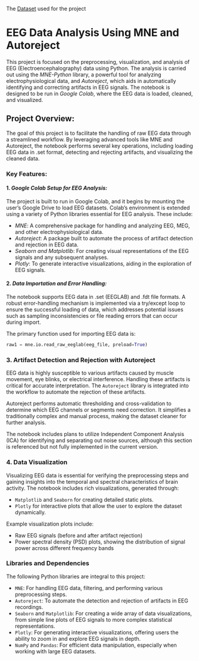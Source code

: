 The [Dataset](doi.org/10.3389/fnhum.2024.1304311) used for the project

# EEG Data Analysis Using MNE and Autoreject

This project is focused on the preprocessing, visualization, and analysis of EEG (Electroencephalography) data using Python. The analysis is carried out using the *MNE-Python* library, a powerful tool for analyzing electrophysiological data, and *Autoreject*, which aids in automatically identifying and correcting artifacts in EEG signals. The notebook is designed to be run in *Google Colab*, where the EEG data is loaded, cleaned, and visualized.

## Project Overview:
The goal of this project is to facilitate the handling of raw EEG data through a streamlined workflow. By leveraging advanced tools like MNE and Autoreject, the notebook performs several key operations, including loading EEG data in .set format, detecting and rejecting artifacts, and visualizing the cleaned data.

### Key Features:
#### 1. *Google Colab Setup for EEG Analysis:*
The project is built to run in Google Colab, and it begins by mounting the user’s Google Drive to load EEG datasets. Colab’s environment is extended using a variety of Python libraries essential for EEG analysis. These include:
   - *MNE*: A comprehensive package for handling and analyzing EEG, MEG, and other electrophysiological data.
   - *Autoreject*: A package built to automate the process of artifact detection and rejection in EEG data.
   - *Seaborn and Matplotlib*: For creating visual representations of the EEG signals and any subsequent analyses.
   - *Plotly*: To generate interactive visualizations, aiding in the exploration of EEG signals.

#### 2. *Data Importation and Error Handling:*
The notebook supports EEG data in .set (EEGLAB) and .fdt file formats. A robust error-handling mechanism is implemented via a try/except loop to ensure the successful loading of data, which addresses potential issues such as sampling inconsistencies or file reading errors that can occur during import.

The primary function used for importing EEG data is:
```python
raw1 = mne.io.read_raw_eeglab(eeg_file, preload=True)
```
### 3. Artifact Detection and Rejection with Autoreject
EEG data is highly susceptible to various artifacts caused by muscle movement, eye blinks, or electrical interference. Handling these artifacts is critical for accurate interpretation. The `Autoreject` library is integrated into the workflow to automate the rejection of these artifacts.

Autoreject performs automatic thresholding and cross-validation to determine which EEG channels or segments need correction. It simplifies a traditionally complex and manual process, making the dataset cleaner for further analysis.

The notebook includes plans to utilize Independent Component Analysis (ICA) for identifying and separating out noise sources, although this section is referenced but not fully implemented in the current version.

### 4. Data Visualization
Visualizing EEG data is essential for verifying the preprocessing steps and gaining insights into the temporal and spectral characteristics of brain activity. The notebook includes rich visualizations, generated through:

- `Matplotlib` and `Seaborn` for creating detailed static plots.
- `Plotly` for interactive plots that allow the user to explore the dataset dynamically.

Example visualization plots include:
- Raw EEG signals (before and after artifact rejection)
- Power spectral density (PSD) plots, showing the distribution of signal power across different frequency bands

### Libraries and Dependencies
The following Python libraries are integral to this project:

- `MNE`: For handling EEG data, filtering, and performing various preprocessing steps.
- `Autoreject`: To automate the detection and rejection of artifacts in EEG recordings.
- `Seaborn` and `Matplotlib`: For creating a wide array of data visualizations, from simple line plots of EEG signals to more complex statistical representations.
- `Plotly`: For generating interactive visualizations, offering users the ability to zoom in and explore EEG signals in depth.
- `NumPy` and `Pandas`: For efficient data manipulation, especially when working with large EEG datasets.

